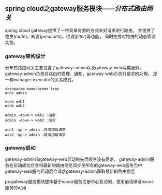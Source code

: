 ## spring cloud之gateway服务模块——*分布式路由网关*
spring cloud gateway提供了一种简单有效的方式来对请求进行路由。
并提供了路由(*route*)，断言(*predicate*)，过滤(*filter*)等功能，
同时完成对路由的动态管理功能。

### gateway架构设计
分布式路由网关主要包含了gateway-admin以及gateway-web两类服务，
gateway-admin负责对路由的管理、通知，gateway-web负责对请求的处理，
是一种manager-executor的关系模式。

```puml
skinparam monochrome true
node admin

node web1
node web2

admin -down-> web1 :指令
admin -down-> web2 :指令

web1 -up-> admin :路由加载请求
web2 -up-> admin :路由加载请求
```

### gateway启动
gateway-admin和gateway-web启动的先后顺序没有要求，
gateway-admin服务在启动成功后会将最新的路由信息同步至所有的gateway-web服务当中
gateway-web服务启动后会请求gateway-admin获取最新的路由信息


ps:gateway服务模块整体基于nacos服务注册中心启动的，使用前请保证nacos服务的可用